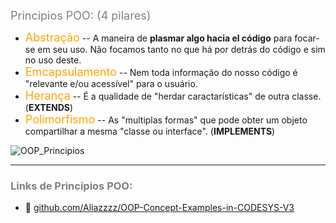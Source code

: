 
<span style="color:grey"><font size="4">
Principios POO: (4 pilares)
</font></span>


- <span style="color:orange"><font size="4">Abstração</font></span> -- A maneira de **plasmar algo hacia el código** para focar-se em seu uso. Não focamos tanto no que há por detrás do código e sim no uso deste.
- <span style="color:orange"><font size="4">Emcapsulamento</font></span> -- Nem toda informação do nosso código é "relevante e/ou acessível" para o usuário.
- <span style="color:orange"><font size="4">Herança</font></span> -- É a qualidade de "herdar caractarísticas" de outra classe. (**EXTENDS**)
- <span style="color:orange"><font size="4">Polimorfismo</font></span> -- As "multiplas formas" que pode obter um objeto compartilhar a mesma "classe ou interface". (**IMPLEMENTS**) 


![OOP_Principios](../imagenes/OOP_basic_principles.jpeg)

***
### <span style="color:grey">Links de Princípios POO:</span>
- 🔗 [github.com/Aliazzzz/OOP-Concept-Examples-in-CODESYS-V3](https://github.com/Aliazzzz/OOP-Concept-Examples-in-CODESYS-V3)
